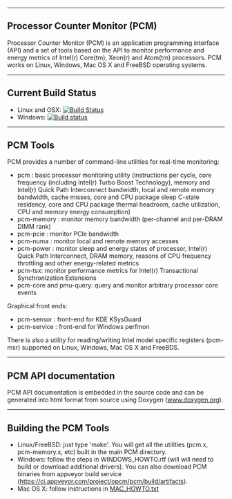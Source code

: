 --------------------------------------------------------------------------------
Processor Counter Monitor (PCM)
--------------------------------------------------------------------------------

Processor Counter Monitor (PCM) is an application programming interface (API) and a set of tools based on the API to monitor performance and energy metrics of Intel(r) Core(tm), Xeon(r) and Atom(tm) processors. PCM works on Linux, Windows, Mac OS X and FreeBSD operating systems.

--------------------------------------------------------------------------------
Current Build Status
--------------------------------------------------------------------------------

- Linux and OSX: [![Build Status](https://travis-ci.org/opcm/pcm.svg?branch=master)](https://travis-ci.org/opcm/pcm)
- Windows: [![Build status](https://ci.appveyor.com/api/projects/status/0ytkojay9r0o6sxy?svg=true)](https://ci.appveyor.com/project/opcm/pcm)

--------------------------------------------------------------------------------
PCM Tools
--------------------------------------------------------------------------------

PCM provides a number of command-line utilities for real-time monitoring:

- pcm : basic processor monitoring utility (instructions per cycle, core frequency (including Intel(r) Turbo Boost Technology), memory and Intel(r) Quick Path Interconnect bandwidth, local and remote memory bandwidth, cache misses, core and CPU package sleep C-state residency, core and CPU package thermal headroom, cache utilization, CPU and memory energy consumption)
- pcm-memory : monitor memory bandwidth (per-channel and per-DRAM DIMM rank)
- pcm-pcie : monitor PCIe bandwidth
- pcm-numa : monitor local and remote memory accesses
- pcm-power : monitor sleep and energy states of processor, Intel(r) Quick Path Interconnect, DRAM memory, reasons of CPU frequency throttling and other energy-related metrics
- pcm-tsx: monitor performance metrics for Intel(r) Transactional Synchronization Extensions
- pcm-core and pmu-query: query and monitor arbitrary processor core events

Graphical front ends:
- pcm-sensor :  front-end for KDE KSysGuard
- pcm-service :  front-end for Windows perfmon

There is also a utility for reading/writing Intel model specific registers (pcm-msr) supported on Linux, Windows, Mac OS X and FreeBDS.

--------------------------------------------------------------------------------
PCM API documentation
--------------------------------------------------------------------------------

PCM API documentation is embedded in the source code and can be generated into html format from source using Doxygen (www.doxygen.org).

--------------------------------------------------------------------------------
Building the PCM Tools
--------------------------------------------------------------------------------

- Linux/FreeBSD: just type 'make'. You will get all the utilities (pcm.x, pcm-memory.x, etc) built in the main PCM directory.
- Windows: follow the steps in WINDOWS_HOWTO.rtf (will will need to build or download additional drivers). You can also download PCM binaries from appveyor build service (https://ci.appveyor.com/project/opcm/pcm/build/artifacts).
- Mac OS X: follow instructions in [MAC_HOWTO.txt](https://github.com/opcm/pcm/blob/master/MAC_HOWTO.txt)

